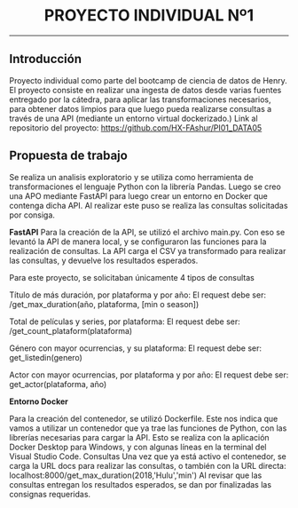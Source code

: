 
# <h1 align=center> **PROYECTO INDIVIDUAL Nº1** </h1>


<hr>  

## **Introducción**

Proyecto individual como parte del bootcamp de ciencia de datos de Henry.
El proyecto consiste en realizar una ingesta de datos desde varias fuentes entregado por la cátedra, para aplicar las transformaciones necesarios, para obtener datos limpios para que luego pueda realizarse consultas a través de una API (mediante un entorno virtual dockerizado.)
Link al repositorio del proyecto: https://github.com/HX-FAshur/PI01_DATA05




## **Propuesta de trabajo**

Se realiza un analisis exploratorio y se utiliza como herramienta de transformaciones el lenguaje Python con la librería Pandas.
Luego se creo una APO mediante FastAPI para luego crear un entorno en Docker que contenga dicha API.
Al realizar este puso se realiza las consultas solicitadas por consiga.

**FastAPI**
Para la creación de la API, se utilizó el archivo main.py. Con eso se levantó la API de manera local, y se configuraron las funciones para la realización de consultas. La API carga el CSV ya transformado para realizar las consultas, y devuelve los resultados esperados.

Para este proyecto, se solicitaban únicamente 4 tipos de consultas

Título de más duración, por plataforma y por año:
El request debe ser: /get_max_duration(año, plataforma, [min o season])

Total de películas y series, por plataforma:
El request debe ser: /get_count_plataform(plataforma)

Género con mayor ocurrencias, y su plataforma:
El request debe ser: get_listedin(genero)

Actor con mayor ocurrencias, por plataforma y por año:
El request debe ser: get_actor(plataforma, año)

**Entorno Docker**

Para la creación del contenedor, se utilizó Dockerfile. Este nos indica que vamos a utilizar un contenedor que ya trae las funciones de Python, con las librerías necesarias para cargar la API. Esto se realiza con la aplicación Docker Desktop para Windows, y con algunas líneas en la terminal del Visual Studio Code.
Consultas
Una vez que ya está activo el contenedor, se carga la URL docs para realizar las consultas, o también con la URL directa:
localhost:8000/get_max_duration(2018,'Hulu','min')
Al revisar que las consultas entregan los resultados esperados, se dan por finalizadas las consignas requeridas.
